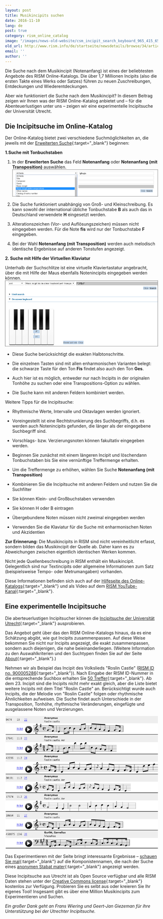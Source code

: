 ```yaml
---
layout: post
title: Musikincipits suchen
date: 2016-11-10
lang: de
post: true
category: rism_online_catalog
image: "/images/news-old-website/csm_incipit_search_keyboard_965_415_65fdc94948.jpg"
old_url: http://www.rism.info/de/startseite/newsdetails/browse/34/article/64/music-incipit-searches.html
email: ''
author: ''
---
```


Die Suche nach dem Musikincipit (Notenanfang) ist eines der beliebtesten Angebote des RISM Online-Katalogs. Die über 1,7 Millionen Incipits (also die ersten Takte eines Werks oder Satzes) führen zu neuen Zuschreibungen, Entdeckungen und Wiederentdeckungen.

Aber wie funktioniert die Suche nach dem Musikincipit? In diesem Beitrag zeigen wir Ihnen was der RISM Online-Katalog anbietet und – für die Abenteuerlustigen unter uns – zeigen wir eine experimentelle Incipitsuche der Universität Utrecht.


## Die Incipitsuche im Online-Katalog

Der Online-Katalog bietet zwei verschiedene Suchmöglichkeiten an, die jeweils mit der [Erweiterten Suche](https://opac.rism.info/metaopac/start.do?View=rism&SearchType=2&Language=de){:target="_blank"} beginnen:

**1.Suche mit Tonbuchstaben**

1. In der **Erweiterten Suche** das Feld **Notenanfang** oder **Notenanfang (mit Transposition)** auswählen.
![Incipit search in online catalog](/resources-old-website/news/incipit_search_field_993_184.jpg)

2. Die Suche funktioniert unabhängig von Groß- und Kleinschreibung. Es kann sowohl der international übliche Tonbuchstabe **B** als auch das in Deutschland verwendete **H** eingesetzt werden.

3. Alterationszeichen (Vor- und Auflösungszeichen) müssen nicht eingegeben werden. Für die Note **fis** wird nur der Tonbuchstabe **F** eingegeben.

4. Bei der Wahl **Notenanfang (mit Transposition)** werden auch melodisch identische Ergebnisse auf anderen Tonstufen angezeigt.

**2. Suche mit Hilfe der Virtuellen Klaviatur**

Unterhalb der Suchschlitze ist eine virtuelle Klaviertastatur angebracht, über die mit Hilfe der Maus ebenfalls Notenincipits eingegeben werden können.
![Incipit search with keyboard](/resources-old-website/news/incipit_search_keyboard_965_415.jpg)

- Diese Suche berücksichtigt die exakten Halbtonschritte.

- Die einzelnen Tasten sind mit allen enharmonischen Varianten belegt: die schwarze Taste für den Ton **Fis** findet also auch den Ton **Ges**.

- Auch hier ist es möglich, entweder nur nach Incipits in der originalen Tonhöhe zu suchen oder eine Transpositions-Option zu wählen.

- Die Suche kann mit anderen Feldern kombiniert werden.


Weitere Tipps für die Incipitsuche:

- Rhythmische Werte, Intervalle und Oktavlagen werden ignoriert.

- Voreingestellt ist eine Rechtstrunkierung des Suchbegriffs, d.h. es werden auch Notenincipits gefunden, die länger als der eingegebene Suchbegriff sind.

- Vorschlags- bzw. Verzierungsnoten können fakultativ eingegeben werden.

- Beginnen Sie zunächst mit einem längeren Incipit und löschendann Tonbuchstaben bis Sie eine vernünftige Treffermenge erhalten.

- Um die Treffermenge zu erhöhen, wählen Sie Suche **Notenanfang (mit Transposition)**

- Kombinieren Sie die Incipitsuche mit anderen Feldern und nutzen Sie die Suchfilter

- Sie können Klein- und Großbuchstaben verwenden

- Sie können H oder B eintragen

- Übergebundene Noten müssen nicht zweimal eingegeben werden

- Verwenden Sie die Klaviatur für die Suche mit enharmonischen Noten und Akzidentien


**Zur Erinnerung:**
Die Musikincipits in RISM sind nicht vereinheitlicht erfasst, sondern bilden das Musikincipit der Quelle ab. Daher kann es zu Abweichungen zwischen eigentlich identischen Werken kommen.

Nicht jede Quellenbeschreibung in RISM enthält ein Musikincipit. Gelegentlich sind nur Textincipits oder allgemeine Informationen zum Satz (beispielsweise Tempo- oder Metrumangaben) vorhanden.

Diese Informationen befinden sich auch auf der [Hilfeseite des Online-Katalogs](https://opac.rism.info/index.php?id=4&L=1#c47){:target="_blank"} und als Video auf dem [RISM YouTube-Kanal](https://www.youtube.com/user/RISMZentralredaktion/videos){:target="_blank"}.


## Eine experimentelle Incipitsuche

Die aberteuerlustigen Incipitsucher können die [Incipitsuche der Universität Utrecht](https://www.projects.science.uu.nl/monochord/risma2/query/db){:target="_blank"} ausprobieren.

Das Angebot geht über das den RISM Online-Katalogs hinaus, da es eine Schätzung abgibt, wie gut Incipits zusammenpassen. Auf diese Weise bekommen Sie nicht nur Incipits angezeigt, die exakt zusammenpassen, sondern auch diejenigen, die nahe beieinanderliegen. (Weitere Information zu den Auswahlkriterien und den Suchtypen finden Sie auf der Seite [About](https://www.projects.science.uu.nl/monochord/risma2/about){:target="_blank"}.)

Nehmen wir als Beispiel das Incipit des Volkslieds "Roslin Castle" ([RISM ID no. 900005286](https://opac.rism.info/search?id=900005286){:target="_blank"}). Nach Eingabe der RISM ID-Nummer in die entsprechende Suchbox erhalten Sie [50 Treffer](https://www.projects.science.uu.nl/monochord/risma2/results/db/1142439/s200){:target="_blank"}. Ab dem 23. Incipit sind die Incipits nicht mehr exakt gleich, aber die Liste bietet weitere Incipits mit dem Titel "Roslin Castle" an. Berücksichtigt wurde auch Incipits, die der Melodie von "Roslin Castle" folgen oder rhythmische Ähnlichkeiten aufweisen. Die Suche findet auch Unterschiede in der Transposition, Tonhöhe, rhythmische Veränderungen, eingefügte und ausgelassene Noten und Verzierungen.

![Incipit search from Utrecht](/resources-old-website/news/incipit_search_Utrecht_example_817_708.jpg)

Das Experimentieren mit der Seite bringt interessante Ergebnisse – [schauen Sie mal](https://www.projects.science.uu.nl/monochord/risma2/results/db/885184/s200){:target="_blank"} auf die Komponistennamen, die nach der Suche eines [anonymen Stabat mater](https://opac.rism.info/search?View=rism&documentid=650009813){:target="_blank"} angezeigt werden.

Diese Incipitsuche aus Utrecht ist als Open Source verfügbar und alle RISM Daten stehen unter der [Creative Commons license](https://opac.rism.info/index.php?id=8&L=1&id=8){:target="_blank"} kostenlos zur Verfügung. Probieren Sie es selbt aus oder kreieren Sie Ihr eigenes Tool! Insgesamt gibt es über eine Million Musikincipits zum Experimentieren und Suchen.

_Ein großer Dank geht an Frans Wiering und Geert-Jan Giezeman für ihre Unterstützung bei der Utrechter Incipitsuche._
